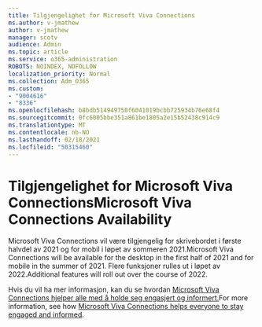 ```yaml
---
title: Tilgjengelighet for Microsoft Viva Connections
ms.author: v-jmathew
author: v-jmathew
manager: scotv
audience: Admin
ms.topic: article
ms.service: o365-administration
ROBOTS: NOINDEX, NOFOLLOW
localization_priority: Normal
ms.collection: Adm_O365
ms.custom:
- "9004616"
- "8336"
ms.openlocfilehash: b8bdb514949750f6041019bcbb725934b76e68f4
ms.sourcegitcommit: 0fc6005bbe351a861be1805a2e15b52438c914c9
ms.translationtype: MT
ms.contentlocale: nb-NO
ms.lasthandoff: 02/18/2021
ms.locfileid: "50315460"
---
```

# <a name="microsoft-viva-connections-availability"></a><span data-ttu-id="339cf-102">Tilgjengelighet for Microsoft Viva Connections</span><span class="sxs-lookup"><span data-stu-id="339cf-102">Microsoft Viva Connections Availability</span></span>

<span data-ttu-id="339cf-103">Microsoft Viva Connections vil være tilgjengelig for skrivebordet i første halvdel av 2021 og for mobil i løpet av sommeren 2021.</span><span class="sxs-lookup"><span data-stu-id="339cf-103">Microsoft Viva Connections will be available for the desktop in the first half of 2021 and for mobile in the summer of 2021.</span></span> <span data-ttu-id="339cf-104">Flere funksjoner rulles ut i løpet av 2022.</span><span class="sxs-lookup"><span data-stu-id="339cf-104">Additional features will roll out over the course of 2022.</span></span>

<span data-ttu-id="339cf-105">Hvis du vil ha mer informasjon, kan du se hvordan [Microsoft Viva Connections hjelper alle med å holde seg engasjert og informert.](https://techcommunity.microsoft.com/t5/microsoft-viva-blog/microsoft-viva-connections-helps-everyone-to-stay-engaged-and/ba-p/2107009)</span><span class="sxs-lookup"><span data-stu-id="339cf-105">For more information, see how [Microsoft Viva Connections helps everyone to stay engaged and informed](https://techcommunity.microsoft.com/t5/microsoft-viva-blog/microsoft-viva-connections-helps-everyone-to-stay-engaged-and/ba-p/2107009).</span></span>
